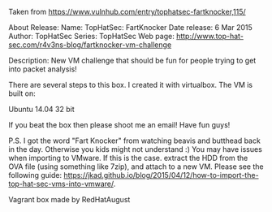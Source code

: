 Taken from https://www.vulnhub.com/entry/tophatsec-fartknocker,115/ 

About Release:
    Name: TopHatSec: FartKnocker
    Date release: 6 Mar 2015
    Author: TopHatSec
    Series: TopHatSec
    Web page: http://www.top-hat-sec.com/r4v3ns-blog/fartknocker-vm-challenge

Description:
New VM challenge that should be fun for people trying to get into packet analysis!

There are several steps to this box. I created it with virtualbox. The VM is built on:

Ubuntu 14.04 32 bit

If you beat the box then please shoot me an email! Have fun guys!

P.S. I got the word "Fart Knocker" from watching beavis and butthead back in the day. Otherwise you kids might not understand :)
You may have issues when importing to VMware. If this is the case. extract the HDD from the OVA file (using something like 7zip), and attach to a new VM. Please see the following guide: https://jkad.github.io/blog/2015/04/12/how-to-import-the-top-hat-sec-vms-into-vmware/.
 
Vagrant box made by RedHatAugust
